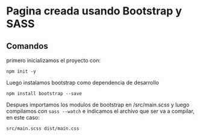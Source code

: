 # Pagina creada usando Bootstrap y SASS

## Comandos
primero inicializamos el proyecto con:

``` npm init -y ```

Luego instalamos bootstrap como dependencia de desarrollo

``` npm install bootstrap --save ```

Despues importamos los modulos de bootstrap en /src/main.scss y  luego compilamos con ``` sass --watch ```  e indicamos el archivo que ser va a compilar, en este caso:

``` src/main.scss dist/main.css ```
